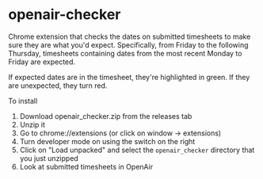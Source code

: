 # openair-checker

Chrome extension that checks the dates on submitted timesheets to make sure they are what you'd expect. Specifically, from Friday to the following Thursday, timesheets containing dates from the most recent Monday to Friday are expected.

If expected dates are in the timesheet, they're highlighted in green. If they are unexpected, they turn red.

To install

1. Download openair_checker.zip from the releases tab
2. Unzip it
3. Go to chrome://extensions (or click on window -> extensions)
4. Turn developer mode on using the switch on the right
5. Click on "Load unpacked" and select the `openair_checker` directory that you just unzipped
6. Look at submitted timesheets in OpenAir
